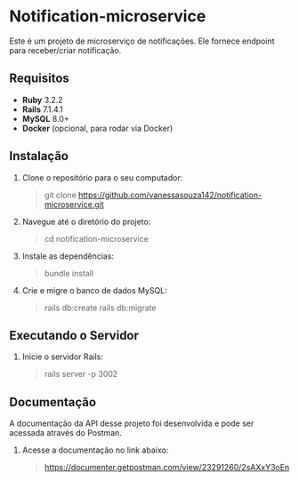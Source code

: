 # Notification-microservice

Este é um projeto de microserviço de notificações. Ele fornece endpoint para receber/criar notificação.

## Requisitos

- **Ruby** 3.2.2
- **Rails** 7.1.4.1
- **MySQL** 8.0+
- **Docker** (opcional, para rodar via Docker)

## Instalação

1. Clone o repositório para o seu computador:
   > git clone https://github.com/vanessasouza142/notification-microservice.git
2. Navegue até o diretório do projeto: 
   > cd notification-microservice
3. Instale as dependências:
   > bundle install
5. Crie e migre o banco de dados MySQL:
   > rails db:create
   > rails db:migrate

## Executando o Servidor

1. Inicie o servidor Rails:
   > rails server -p 3002

## Documentação

A documentação da API desse projeto foi desenvolvida e pode ser acessada através do Postman.

1. Acesse a documentação no link abaixo:
   > https://documenter.getpostman.com/view/23291260/2sAXxY3oEn
